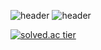 ![header](https://capsule-render.vercel.app/api?type=wave&color=auto&height=300&section=header&text=SeungHu%Kim's%GITHUB&fontSize=90)
![header](https://capsule-render.vercel.app/api?type=Waving)




[![solved.ac tier](http://mazassumnida.wtf/api/v2/generate_badge?boj=shockim3710)](https://solved.ac/shockim3710)

